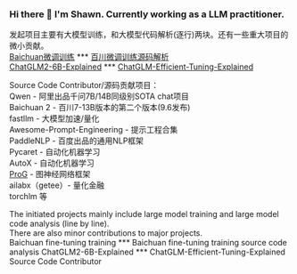 ### Hi there 👋 I'm Shawn. Currently working as a LLM practitioner.
发起项目主要有大模型训练，和大模型代码解析(逐行)两块。还有一些重大项目的微小贡献。  
[Baichuan微调训练](https://github.com/ArtificialZeng/Baichuan-Chat-Tuning)       *** [百川微调训练源码解析](https://github.com/ArtificialZeng/Baichuan-Qwen-Llama-tuning-Explained)  
[ChatGLM2-6B-Explained](https://github.com/ArtificialZeng/ChatGLM2-6B-Explained) ***  [ChatGLM-Efficient-Tuning-Explained](https://github.com/ArtificialZeng/ChatGLM-Efficient-Tuning-Explained)

Source Code Contributor/源码贡献项目：  
Qwen - 阿里出品千问7B/14B同级别SOTA chat项目  
Baichuan 2 - 百川7-13B版本的第二个版本(9.6发布)     
fastllm - 大模型加速/量化  
Awesome-Prompt-Engineering - 提示工程合集  
PaddleNLP - 百度出品的通用NLP框架  
Pycaret - 自动化机器学习  
AutoX - 自动化机器学习  
[ProG](https://github.com/sheldonresearch/ProG/tree/main) - 图神经网络框架  
ailabx（getee）- 量化金融  
torchlm 等

The initiated projects mainly include large model training and large model code analysis (line by line).   
There are also minor contributions to major projects.   
Baichuan fine-tuning training *** Baichuan fine-tuning training source code analysis 
ChatGLM2-6B-Explained *** 
ChatGLM-Efficient-Tuning-Explained Source Code Contributor

<!--
**ArtificialZeng/ArtificialZeng** is a ✨ _special_ ✨ repository because its `README.md` (this file) appears on your GitHub profile.

Here are some ideas to get you started:

- 🔭 I’m currently working on ...
- 🌱 I’m currently learning ...
- 👯 I’m looking to collaborate on ...
- 🤔 I’m looking for help with ...
- 💬 Ask me about ...
- 📫 How to reach me: ...
- 😄 Pronouns: ...
- ⚡ Fun fact: ...
-->
